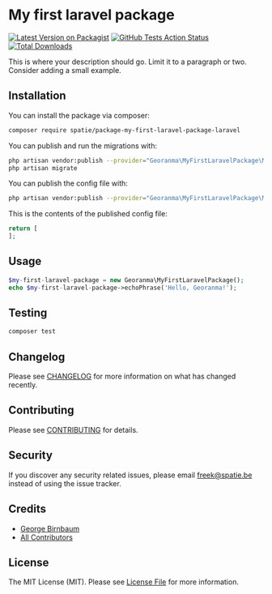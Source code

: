 # My first laravel package

[![Latest Version on Packagist](https://img.shields.io/packagist/v/spatie/my-first-laravel-package.svg?style=flat-square)](https://packagist.org/packages/spatie/my-first-laravel-package)
[![GitHub Tests Action Status](https://img.shields.io/github/workflow/status/spatie/my-first-laravel-package/run-tests?label=tests)](https://github.com/spatie/my-first-laravel-package/actions?query=workflow%3Arun-tests+branch%3Amaster)
[![Total Downloads](https://img.shields.io/packagist/dt/spatie/my-first-laravel-package.svg?style=flat-square)](https://packagist.org/packages/spatie/my-first-laravel-package)


This is where your description should go. Limit it to a paragraph or two. Consider adding a small example.

## Installation

You can install the package via composer:

```bash
composer require spatie/package-my-first-laravel-package-laravel
```

You can publish and run the migrations with:

```bash
php artisan vendor:publish --provider="Georanma\MyFirstLaravelPackage\MyFirstLaravelPackageServiceProvider" --tag="migrations"
php artisan migrate
```

You can publish the config file with:
```bash
php artisan vendor:publish --provider="Georanma\MyFirstLaravelPackage\MyFirstLaravelPackageServiceProvider" --tag="config"
```

This is the contents of the published config file:

```php
return [
];
```

## Usage

``` php
$my-first-laravel-package = new Georanma\MyFirstLaravelPackage();
echo $my-first-laravel-package->echoPhrase('Hello, Georanma!');
```

## Testing

``` bash
composer test
```

## Changelog

Please see [CHANGELOG](CHANGELOG.md) for more information on what has changed recently.

## Contributing

Please see [CONTRIBUTING](CONTRIBUTING.md) for details.

## Security

If you discover any security related issues, please email freek@spatie.be instead of using the issue tracker.

## Credits

- [George Birnbaum](https://github.com/georanma)
- [All Contributors](../../contributors)

## License

The MIT License (MIT). Please see [License File](LICENSE.md) for more information.
